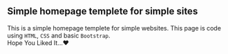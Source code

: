## Simple homepage templete for simple sites
This is a simple homepage templete for simple websites. This page is code using `HTML`, `CSS` and basic `Bootstrap`. <br/>
Hope You Liked It...❤️
